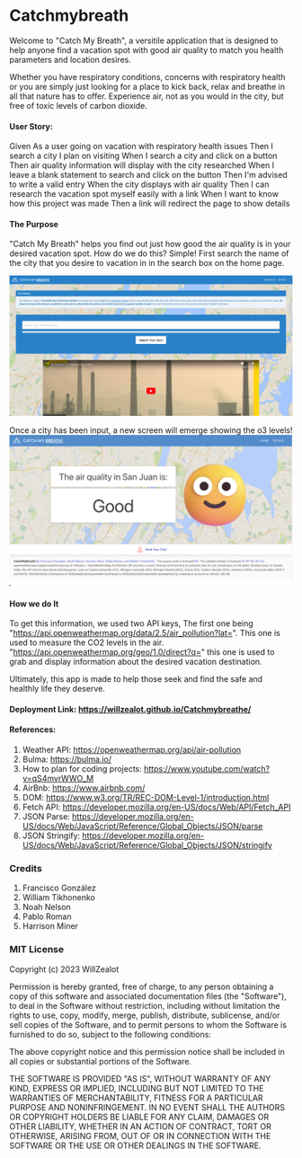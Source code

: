 # Catchmybreath

Welcome to "Catch My Breath", a versitile application that is designed to help anyone find a vacation spot with good air quality to match you health parameters and location desires.

Whether you have respiratory conditions, concerns with respiratory health or you are simply just looking for a place to kick back, relax and breathe in all that nature has to offer. Experience air, not as you would in the city, but free of toxic levels of carbon dioxide. 

#### User Story: 

Given As a user going on vacation with respiratory health issues
Then I search a city I plan on visiting
When I search a city and click on a button 
Then air quality information will display with the city researched
When I leave a blank statement to search and click on the button
Then I'm advised to write a valid entry
When the city displays with air quality
Then I can research the vacation spot myself easily with a link
When I want to know how this project was made
Then a link will redirect the page to show details



#### The Purpose
"Catch My Breath" helps you find out just how good the air quality is in your desired vacation spot. How do we do this? Simple!
First search the name of the city that you desire to vacation in in the search box on the home page.

![City Search Box](images/Search-City.png)

Once a city has been input, a new screen will emerge showing the o3 levels!
![Results](images/City%20Search%20Result.png)
#### How we do It
To get this information, we used two API keys, The first one being "https://api.openweathermap.org/data/2.5/air_pollution?lat=". This one is used to measure the CO2 levels in the air. "https://api.openweathermap.org/geo/1.0/direct?q=" this one is used to grab and display information about the desired vacation destination.

Ultimately, this app is made to help those seek and find the safe and healthly life they deserve. 


#### Deployment Link: https://willzealot.github.io/Catchmybreathe/


#### References:
1. Weather API: https://openweathermap.org/api/air-pollution
2. Bulma: https://bulma.io/
3. How to plan for coding projects: https://www.youtube.com/watch?v=qS4mvrWWO_M
4. AirBnb: https://www.airbnb.com/
5. DOM: https://www.w3.org/TR/REC-DOM-Level-1/introduction.html
6. Fetch API: https://developer.mozilla.org/en-US/docs/Web/API/Fetch_API
7. JSON Parse: https://developer.mozilla.org/en-US/docs/Web/JavaScript/Reference/Global_Objects/JSON/parse
8. JSON Stringify: https://developer.mozilla.org/en-US/docs/Web/JavaScript/Reference/Global_Objects/JSON/stringify



### Credits
1. Francisco González
2. William Tikhonenko
3. Noah Nelson
4. Pablo Roman
5. Harrison Miner

### MIT License

Copyright (c) 2023 WillZealot

Permission is hereby granted, free of charge, to any person obtaining a copy
of this software and associated documentation files (the "Software"), to deal
in the Software without restriction, including without limitation the rights
to use, copy, modify, merge, publish, distribute, sublicense, and/or sell
copies of the Software, and to permit persons to whom the Software is
furnished to do so, subject to the following conditions:

The above copyright notice and this permission notice shall be included in all
copies or substantial portions of the Software.

THE SOFTWARE IS PROVIDED "AS IS", WITHOUT WARRANTY OF ANY KIND, EXPRESS OR
IMPLIED, INCLUDING BUT NOT LIMITED TO THE WARRANTIES OF MERCHANTABILITY,
FITNESS FOR A PARTICULAR PURPOSE AND NONINFRINGEMENT. IN NO EVENT SHALL THE
AUTHORS OR COPYRIGHT HOLDERS BE LIABLE FOR ANY CLAIM, DAMAGES OR OTHER
LIABILITY, WHETHER IN AN ACTION OF CONTRACT, TORT OR OTHERWISE, ARISING FROM,
OUT OF OR IN CONNECTION WITH THE SOFTWARE OR THE USE OR OTHER DEALINGS IN THE
SOFTWARE.
